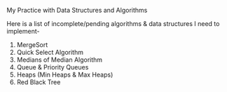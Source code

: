 My Practice with Data Structures and Algorithms

Here is a list of incomplete/pending algorithms & data structures I need to implement-

1. MergeSort
2. Quick Select Algorithm
3. Medians of Median Algorithm
4. Queue & Priority Queues
5. Heaps (Min Heaps & Max Heaps)
6. Red Black Tree
